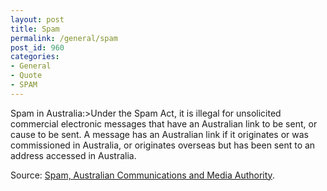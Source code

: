 ```yaml
---
layout: post
title: Spam
permalink: /general/spam
post_id: 960
categories:
- General
- Quote
- SPAM
---
```


Spam in Australia:>Under the Spam Act, it is illegal for unsolicited commercial electronic messages that have an Australian link to be sent, or cause to be sent. A message has an Australian link if it originates or was commissioned in Australia, or originates overseas but has been sent to an address accessed in Australia.


Source:
[Spam, Australian Communications and Media Authority](http://www.acma.gov.au/Citizen/Stay-protected/My-online-world/Spam/spam).

